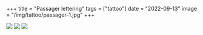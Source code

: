 +++
title = "Passager lettering"
tags = ["tattoo"]
date = "2022-09-13"
image = "/img/tattoo/passager-1.jpg"
+++

![](/img/tattoo/passager-1.jpg)
![](/img/tattoo/passager-2.jpg)
![](/img/tattoo/passager-3.jpg)

